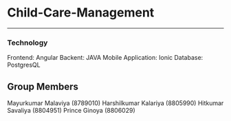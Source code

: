 # Child-Care-Management

---

### Technology

Frontend: Angular
Backent: JAVA
Mobile Application: Ionic
Database: PostgresQL

## Group Members

Mayurkumar Malaviya (8789010)
Harshilkumar Kalariya (8805990)
Hitkumar Savaliya (8804951)
Prince Ginoya (8806029)
